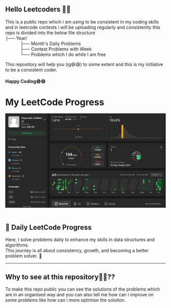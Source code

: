 ## Hello Leetcoders 👋👋
This is a public repo which i am using to be consistent in my coding skills and in leetcode contests i will be uploading regularly and consistently this repo is divided into the below file structure</br>
├── Year/ <br>
&nbsp;&nbsp;&nbsp;&nbsp;&nbsp;&nbsp;&nbsp;&nbsp;&nbsp;&nbsp;&nbsp;&nbsp;├── Month's Daily Problems <br>
&nbsp;&nbsp;&nbsp;&nbsp;&nbsp;&nbsp;&nbsp;&nbsp;&nbsp;&nbsp;&nbsp;&nbsp;├── Contest Problems with Week <br>
&nbsp;&nbsp;&nbsp;&nbsp;&nbsp;&nbsp;&nbsp;&nbsp;&nbsp;&nbsp;&nbsp;&nbsp;└── Problems which I do while I am free <br>

This repository will help you (ig😅😅) to some extent and this is my initiative to be a consistent coder.
<h4>Happy Coding😄😄</h4>

# My LeetCode Progress

![My Leetcode Progress till 24 July 2025 ](assests/ss2.png)
<br><br>

## 🧠 Daily LeetCode Progress
Here, I solve problems daily to enhance my skills in data structures and algorithms.  
This journey is all about consistency, growth, and becoming a better problem solver. 💪

---

## Why to see at this repository🤔🤔??

To make this repo public you can see the solutions of the problems which are in an organised way and you can also tell me how can i improve on some problems like how can i more optimise the solution.



